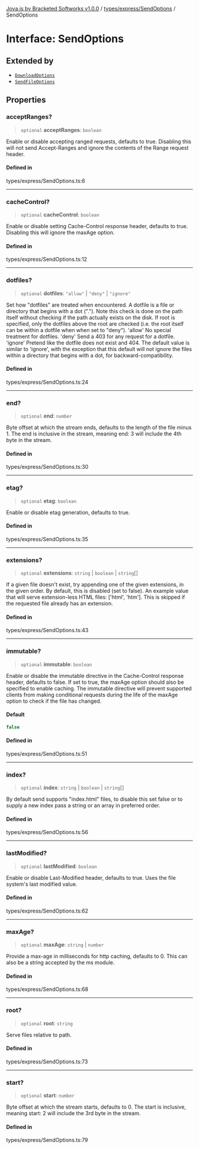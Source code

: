 [Jova.js by Bracketed Softworks v1.0.0](../wiki/modules) / [types/express/SendOptions](../wiki/types.express.SendOptions) / SendOptions

# Interface: SendOptions

## Extended by

- [`DownloadOptions`](../wiki/types.express.DownloadOptions.Interface.DownloadOptions)
- [`SendFileOptions`](../wiki/types.express.FileOptions.Interface.SendFileOptions)

## Properties

### acceptRanges?

> `optional` **acceptRanges**: `boolean`

Enable or disable accepting ranged requests, defaults to true.
Disabling this will not send Accept-Ranges and ignore the contents of the Range request header.

#### Defined in

types/express/SendOptions.ts:6

***

### cacheControl?

> `optional` **cacheControl**: `boolean`

Enable or disable setting Cache-Control response header, defaults to true.
Disabling this will ignore the maxAge option.

#### Defined in

types/express/SendOptions.ts:12

***

### dotfiles?

> `optional` **dotfiles**: `"allow"` \| `"deny"` \| `"ignore"`

Set how "dotfiles" are treated when encountered.
A dotfile is a file or directory that begins with a dot (".").
Note this check is done on the path itself without checking if the path actually exists on the disk.
If root is specified, only the dotfiles above the root are checked (i.e. the root itself can be within a dotfile when when set to "deny").
'allow' No special treatment for dotfiles.
'deny' Send a 403 for any request for a dotfile.
'ignore' Pretend like the dotfile does not exist and 404.
The default value is similar to 'ignore', with the exception that this default will not ignore the files within a directory that begins with a dot, for backward-compatibility.

#### Defined in

types/express/SendOptions.ts:24

***

### end?

> `optional` **end**: `number`

Byte offset at which the stream ends, defaults to the length of the file minus 1.
The end is inclusive in the stream, meaning end: 3 will include the 4th byte in the stream.

#### Defined in

types/express/SendOptions.ts:30

***

### etag?

> `optional` **etag**: `boolean`

Enable or disable etag generation, defaults to true.

#### Defined in

types/express/SendOptions.ts:35

***

### extensions?

> `optional` **extensions**: `string` \| `boolean` \| `string`[]

If a given file doesn't exist, try appending one of the given extensions, in the given order.
By default, this is disabled (set to false).
An example value that will serve extension-less HTML files: ['html', 'htm'].
This is skipped if the requested file already has an extension.

#### Defined in

types/express/SendOptions.ts:43

***

### immutable?

> `optional` **immutable**: `boolean`

Enable or disable the immutable directive in the Cache-Control response header, defaults to false.
If set to true, the maxAge option should also be specified to enable caching.
The immutable directive will prevent supported clients from making conditional requests during the life of the maxAge option to check if the file has changed.

#### Default

```ts
false
```

#### Defined in

types/express/SendOptions.ts:51

***

### index?

> `optional` **index**: `string` \| `boolean` \| `string`[]

By default send supports "index.html" files, to disable this set false or to supply a new index pass a string or an array in preferred order.

#### Defined in

types/express/SendOptions.ts:56

***

### lastModified?

> `optional` **lastModified**: `boolean`

Enable or disable Last-Modified header, defaults to true.
Uses the file system's last modified value.

#### Defined in

types/express/SendOptions.ts:62

***

### maxAge?

> `optional` **maxAge**: `string` \| `number`

Provide a max-age in milliseconds for http caching, defaults to 0.
This can also be a string accepted by the ms module.

#### Defined in

types/express/SendOptions.ts:68

***

### root?

> `optional` **root**: `string`

Serve files relative to path.

#### Defined in

types/express/SendOptions.ts:73

***

### start?

> `optional` **start**: `number`

Byte offset at which the stream starts, defaults to 0.
The start is inclusive, meaning start: 2 will include the 3rd byte in the stream.

#### Defined in

types/express/SendOptions.ts:79
